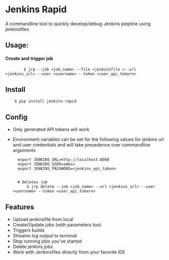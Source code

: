
# Jenkins Rapid 

A commandline tool to quickly develop/debug Jenkins piepline using jenkinsfiles


## Usage: 

#### Create and trigger job

        
            $ jrp --job <job_name> --file <jenkinsfile >--url <jenkins_url> --user <username> --token <user_api_tokern>



## Install 

        $ pip install jenkins-rapid

## Config  

- Only generated API tokens will work
- Environment variables can be set for the following values for jenkins url and user credentials and will take presedence over commandline arguments 

        export JENKINS_URL=http://localhost:8080
        export JENKINS_USER=admin
        export JENKINS_PASSWORD=<jenkins_api_token>


        # Deletes job
            $ jrp delete --job <job_name> --url <jenkins_url> --user <username> --token <user_api_tokern>


## Features

- Upload jenkinsfile from local
- Create/Update jobs (with parameters too)
- Triggers builds
- Streams log output to terminal
- Stop running jobs you’ve started
- Delete jenkins jobs
- Work with Jenkinsfiles directly from your favorite IDE



